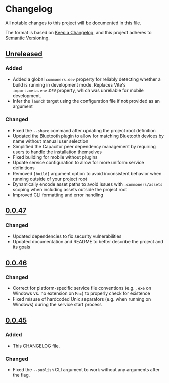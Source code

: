 # Changelog

All notable changes to this project will be documented in this file.

The format is based on [Keep a Changelog](https://keepachangelog.com/en/1.0.0/),
and this project adheres to [Semantic Versioning](https://semver.org/spec/v2.0.0.html).

## [Unreleased]
### Added
- Added a global `commoners.dev` property for reliably detecting whether a build is running in development mode. Replaces Vite's `import.meta.env.DEV` property, which was unreliable for mobile development.
- Infer the `launch` target using the configuration file if not provided as an argument

### Changed
- Fixed the `--share` command after updating the project root definition
- Updated the Bluetooth plugin to allow for matching Bluetooth devices by name without manual user selection
- Simplified the Capacitor peer dependency management by requiring users to handle the installation themselves
- Fixed building for mobile without plugins
- Update service configuration to allow for more uniform service definitions
- Removed `[build]` argument option to avoid inconsistent behavior when running outside of your project root
- Dynamically encode asset paths to avoid issues with `.commoners/assets` scoping when including assets outside the project root
- Improved CLI formatting and error handling

## [0.0.47]
### Changed
- Updated dependencies to fix security vulnerabilities
- Updated documentation and README to better describe the project and its goals

## [0.0.46]

### Changed
- Correct for platform-specific service file conventions (e.g. `.exe` on Windows vs. no extension on `Mac`) to properly check for existence
- Fixed misuse of hardcoded Unix separators (e.g. when running on Windows) during the service start process

## [0.0.45]

### Added
- This CHANGELOG file.

### Changed
- Fixed the `--publish` CLI argument to work without any arguments after the flag.

[Unreleased]: https://github.com/neuralinterfaces/commoners/compare/v0.0.47...HEAD
[0.0.47]: https://github.com/neuralinterfaces/commoners/compare/v0.0.46...v0.0.47
[0.0.46]: https://github.com/neuralinterfaces/commoners/compare/v0.0.45...v0.0.46
[0.0.45]: https://github.com/neuralinterfaces/commoners/compare/v0.0.44...v0.0.45